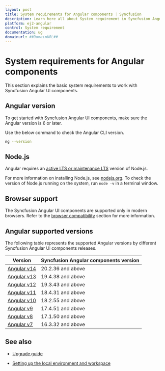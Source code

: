 ```yaml
---
layout: post
title: System requirements for Angular components | Syncfusion
description: Learn here all about System requirement in Syncfusion Angular System requirement md component of Syncfusion Essential JS 2 and more.
platform: ej2-angular
control: System requirement 
documentation: ug
domainurl: ##DomainURL##
---
```


# System requirements for Angular components 

This section explains the basic system requirements to work with Syncfusion Angular UI components.

## Angular version

To get started with Syncfusion Angular UI components, make sure the Angular version is 6 or later.

Use the below command to check the Angular CLI version.

```bash
ng --version
```

## Node.js

Angular requires an [active LTS or maintenance LTS](https://nodejs.org/about/releases) version of Node.js.

For more information on installing Node.js, see [nodejs.org](https://nodejs.org/en/). To check the version of Node.js running on the system, run `node -v` in a terminal window.

## Browser support

The Syncfusion Angular UI components are supported only in modern browsers. Refer to the [browser compatibility](./browser/) section for more information.

## Angular supported versions

The following table represents the supported Angular versions by different Syncfusion Angular UI components releases.

| Version | Syncfusion Angular components version |
| ------------- | ------------- |
| [Angular v14](https://blog.angular.io/angular-v14-is-now-available-391a6db736af/) | 20.2.36 and above |
| [Angular v13](https://blog.angular.io/angular-v13-is-now-available-cce66f7bc296/) | 19.4.38 and above |
| [Angular v12](https://blog.angular.io/angular-v12-is-now-available-32ed51fbfd49/) | 19.3.43 and above |
| [Angular v11](https://blog.angular.io/version-11-of-angular-now-available-74721b7952f7/) | 18.4.31 and above |
| [Angular v10](https://blog.angular.io/version-10-of-angular-now-available-78960babd41/) | 18.2.55 and above |
| [Angular v9](https://blog.angular.io/version-9-of-angular-now-available-project-ivy-has-arrived-23c97b63cfa3/) | 17.4.51 and above |
| [Angular v8](https://blog.angular.io/version-8-of-angular-smaller-bundles-cli-apis-and-alignment-with-the-ecosystem-af0261112a27/) | 17.1.50 and above |
| [Angular v7](https://blog.angular.io/version-7-of-angular-cli-prompts-virtual-scroll-drag-and-drop-and-more-c594e22e7b8c/) | 16.3.32 and above |

## See also

* [Upgrade guide](https://ej2.syncfusion.com/angular/documentation/upgrade/upgrading-syncfusion/)

* [Setting up the local environment and workspace](https://angular.io/guide/setup-local#setting-up-the-local-environment-and-workspace)